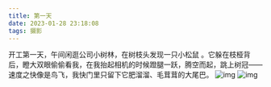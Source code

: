 ```yaml
---
title: 第一天
date: 2023-01-28 23:18:08
tags: 摄影
---
```

开工第一天，午间闲逛公司小树林，在树枝头发现一只小松鼠 。它躲在枝桠背后，瞪大双眼偷偷看我，在我抬起相机的时候蹬腿一跃，腾空而起，跳上树冠——速度之快像是鸟飞，我快门里只留下它肥溜溜、毛茸茸的大尾巴。
![img](/pic/20220128/1.jpg)
![img](/pic/20220128/2.jpg)